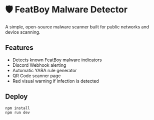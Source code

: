 # 🛡️ FeatBoy Malware Detector

A simple, open-source malware scanner built for public networks and device scanning.

## Features
- Detects known FeatBoy malware indicators
- Discord Webhook alerting
- Automatic YARA rule generator
- QR Code scanner page
- Red visual warning if infection is detected

## Deploy
```bash
npm install
npm run dev
